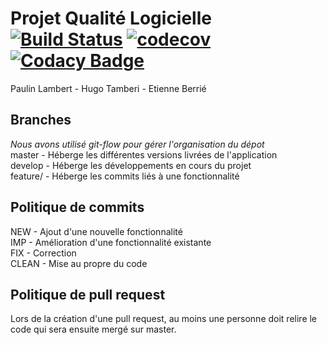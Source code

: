 # Projet Qualité Logicielle [![Build Status](https://travis-ci.com/EtienneBrx/qualite-log-API.svg?branch=master)](https://travis-ci.com/EtienneBrx/qualite-log-API)  [![codecov](https://codecov.io/gh/EtienneBrx/qualite-log-API/branch/master/graph/badge.svg)](https://codecov.io/gh/EtienneBrx/qualite-log-API) [![Codacy Badge](https://api.codacy.com/project/badge/Grade/01ae9d84d14a425ab233fea2e06135e2)](https://www.codacy.com/manual/EtienneBrx/qualite-log-API?utm_source=github.com&amp;utm_medium=referral&amp;utm_content=EtienneBrx/qualite-log-API&amp;utm_campaign=Badge_Grade)
Paulin Lambert - Hugo Tamberi - Etienne Berrié

## Branches
*Nous avons utilisé git-flow pour gérer l'organisation du dépot*  
master - Héberge les différentes versions livrées de l'application  
develop - Héberge les développements en cours du projet  
feature/<nom-de-feature> - Héberge les commits liés à une fonctionnalité  

## Politique de commits
NEW - Ajout d'une nouvelle fonctionnalité  
IMP - Amélioration d'une fonctionnalité existante  
FIX - Correction  
CLEAN - Mise au propre du code  

## Politique de pull request
Lors de la création d'une pull request, au moins une personne doit relire le code qui sera ensuite mergé sur master.